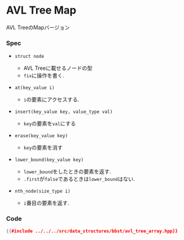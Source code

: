 # AVL Tree Map

AVL TreeのMapバージョン

### Spec

- `struct node`
  - AVL Treeに載せるノードの型
  - `fix`に操作を書く.

- `at(key_value i)`
  - `i`の要素にアクセスする.

- `insert(key_value key, value_type val)`
  - `key`の要素を`val`にする

- `erase(key_value key)`
  - `key`の要素を消す

- `lower_bound(key_value key)`
  - `lower_bound`をしたときの要素を返す.
  - `.first`が`false`であるときは`lower_bound`はない.

- `nth_node(size_type i)`
  - `i`番目の要素を返す.

### Code

```cpp
{{#include ../../../src/data_structures/bbst/avl_tree_array.hpp}}
```
